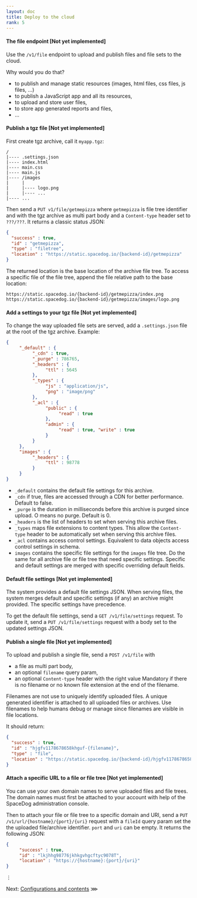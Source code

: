 ```yaml
---
layout: doc
title: Deploy to the cloud
rank: 5
---
```


#### The file endpoint [Not yet implemented]

Use the `/v1/file` endpoint to upload and publish files and file sets to the cloud.

Why would you do that?

- to publish and manage static resources (images, html files, css files, js files, ...)
- to publish a JavaScript app and all its resources,
- to upload and store user files,
- to store app generated reports and files,
- ...

#### Publish a tgz file [Not yet implemented]

First create tgz archive, call it `myapp.tgz`:

```
/
|---- .settings.json
|---- index.html
|---- main.css
|---- main.js
|---- /images
|     |
|     |---- logo.png
|     |---- ...
|---- ...
```

Then send a `PUT v1/file/getmepizza` where `getmepizza` is file tree identifier and with the tgz archive as multi part body and a `Content-type` header set to `???/???`. It returns a classic status JSON:

```json
{
  "success" : true,
  "id" : "getmepizza",
  "type" : "filetree",
  "location" : "https://static.spacedog.io/{backend-id}/getmepizza"
}
```

The returned location is the base location of the archive file tree. To access a specific file of the file tree, append the file relative path to the base location:

```http
https://static.spacedog.io/{backend-id}/getmepizza/index.png
https://static.spacedog.io/{backend-id}/getmepizza/images/logo.png
```

#### Add a settings to your tgz file [Not yet implemented]

To change the way uploaded file sets are served, add a `.settings.json` file at the root of the tgz archive. Example:

```json
{
     "_default" : {
          "_cdn" : true,
          "_purge" : 786765,
          "_headers" : {
               "ttl" : 5645
          },
          "_types" : {
               "js" : "application/js",
               "png" : "image/png"
          },
          "_acl" : {
               "public" : {
                    "read" : true
               },
               "admin" : {
                    "read" : true, "write" : true
               }
          }
     },
     "images" : {
          "_headers" : {
               "ttl" : 98778
          }
     }
}
```

- `_default` contains the default file settings for this archive.
- `_cdn` if true, files are accessed through a CDN for better performance. Default to false.
- `_purge` is the duration in milliseconds before this archive is purged since upload. O means no purge. Default is 0.
- `_headers` is the list of headers to set when serving this archive files.
- `_types` maps file extensions to content types. This allow the `Content-type` header to be automatically set when serving this archive files.
- `_acl` contains access control settings. Equivalent to data objects access control settings in schema.
- `images` contains the specific file settings for the `images` file tree. Do the same for all archive file or file tree that need specific settings. Specific and default settings are merged with specific overriding default fields.


#### Default file settings [Not yet implemented]

The system provides a default file settings JSON. When serving files, the system merges default and specific settings (if any) an archive might provided. The specific settings have precedence.

To get the default file settings, send a `GET /v1/file/settings` request. To update it, send a `PUT /v1/file/settings` request with a body set to the updated settings JSON.


#### Publish a single file [Not yet implemented]

To upload and publish a single file, send a `POST /v1/file` with

- a file as multi part body,
- an optional `filename` query param,
- an optional `Content-type` header with the right value Mandatory if there is no filename or no known file extension at the end of the filename.

Filenames are not use to uniquely identify uploaded files. A unique generated identifier is attached to all uploaded files or archives. Use filenames to help humans debug or manage since filenames are visible in file locations.

It should return:

```json
{
  "success" : true,
  "id" : "hjgfv1178678658khguf-{filename}",
  "type" : "file",
  "location" : "https://static.spacedog.io/{backend-id}/hjgfv1178678658khguf-{filename}"
}

```

#### Attach a specific URL to a file or file tree [Not yet implemented]

You can use your own domain names to serve uploaded files and file trees. The domain names must first be attached to your account with help of the SpaceDog administration console.

Then to attach your file or file tree to a specific domain and URI, send a `PUT /v1/url/{hostname}/{port}/{uri}` request with a `fileId` query param set the the uploaded file/archive identifier. `port` and `uri` can be empty. It returns the following JSON:

```json
{
     "success" : true,
     "id" : "lkjhhg98776jkhkgvhgcftyc9078T",
     "location" : "https://{hostname}:{port}/{uri}"
}
```

⋮

Next: [Configurations and contents](configurations-and-contents.html) ⋙